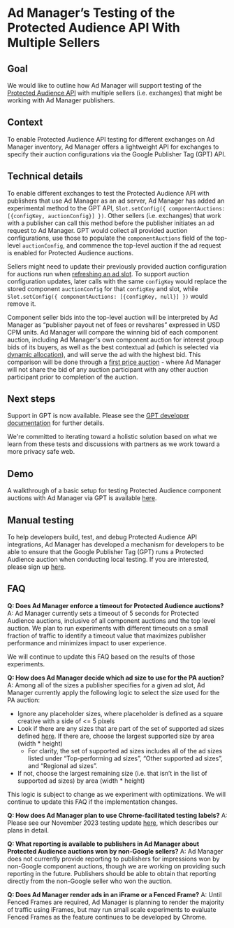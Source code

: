 # Ad Manager’s Testing of the Protected Audience API With Multiple Sellers
## Goal
We would like to outline how Ad Manager will support testing of the [Protected Audience API](https://github.com/WICG/turtledove/blob/main/FLEDGE.md) with multiple sellers (i.e. exchanges) that might be working with Ad Manager publishers.

## Context 
To enable Protected Audience API testing for different exchanges on Ad Manager inventory, Ad Manager offers a lightweight API for exchanges to specify their auction configurations via the Google Publisher Tag (GPT) API. 

## Technical details
To enable different exchanges to test the Protected Audience API with publishers that use Ad Manager as an ad server, Ad Manager has added an experimental method to the GPT API, `Slot.setConfig({ componentAuctions: [{configKey, auctionConfig}] })`. Other sellers (i.e. exchanges) that work with a publisher can call this method before the publisher initiates an ad request to Ad Manager. GPT would collect all provided auction configurations, use those to populate the `componentAuctions` field of the top-level `auctionConfig`, and commence the top-level auction if the ad request is enabled for Protected Audience auctions.

Sellers might need to update their previously provided auction configuration for auctions run when [refreshing an ad slot](https://developers.google.com/publisher-tag/samples/refresh). To support auction configuration updates, later calls with the same `configKey` would replace the stored component `auctionConfig` for that `configKey` and slot, while `Slot.setConfig({ componentAuctions: [{configKey, null}] })` would remove it.

Component seller bids into the top-level auction will be interpreted by Ad Manager as “publisher payout net of fees or revshares” expressed in USD CPM units. Ad Manager will compare the winning bid of each component auction, including Ad Manager's own component auction for interest group bids of its buyers, as well as the best contextual ad (which is selected via [dynamic allocation](https://support.google.com/admanager/answer/3721872?hl=en)), and will serve the ad with the highest bid.  This comparison will be done through a [first price auction](https://blog.google/products/admanager/update-first-price-auctions-google-ad-manager/) - where Ad Manager will not share the bid of any auction participant with any other auction participant prior to completion of the auction.

## Next steps
Support in GPT is now available. Please see the [GPT developer documentation](https://developers.google.com/publisher-tag/reference#googletag.config.componentauctionconfig) for further details. 

We're committed to iterating toward a holistic solution based on what we learn from these tests and discussions with partners as we work toward a more privacy safe web. 

## Demo
A walkthrough of a basic setup for testing Protected Audience component auctions with Ad Manager via GPT is available [here](demo.md).

## Manual testing
To help developers build, test, and debug Protected Audience API integrations, Ad Manager has developed a mechanism for developers to be able to ensure that the Google Publisher Tag (GPT) runs a Protected Audience auction when conducting local testing.  If you are interested, please sign up [here](https://services.google.com/fb/forms/uastringformultisellertestsignup/).

## FAQ
**Q: Does Ad Manager enforce a timeout for Protected Audience auctions?**
A: Ad Manager currently sets a timeout of 5 seconds for Protected Audience auctions, inclusive of all component auctions and the top level auction. We plan to run experiments with different timeouts on a small fraction of traffic to identify a timeout value that maximizes publisher performance and minimizes impact to user experience. 

We will continue to update this FAQ based on the results of those experiments.

**Q: How does Ad Manager decide which ad size to use for the PA auction?** 
A: Among all of the sizes a publisher specifies for a given ad slot, Ad Manager currently apply the following logic to select the size used for the PA auction:
- Ignore any placeholder sizes, where placeholder is defined as a square creative with a side of <= 5 pixels 
- Look if there are any sizes that are part of the set of supported ad sizes defined [here](https://support.google.com/admanager/answer/1100453?hl=en). If there are, choose the largest supported size by area (width * height)
  - For clarity, the set of supported ad sizes includes all of the ad sizes listed under  “Top-performing ad sizes”, “Other supported ad sizes”, and “Regional ad sizes”. 
- If not, choose the largest remaining size (i.e. that isn’t in the list of supported ad sizes) by area (width * height)

This logic is subject to change as we experiment with optimizations. We will continue to update this FAQ if the implementation changes. 

**Q: How does Ad Manager plan to use Chrome-facilitated testing labels?** 
A: Please see our November 2023 testing update [here](https://support.google.com/admanager/answer/13178817?hl=en&ref_topic=12264880&sjid=16287796969466812891-NA), which describes our plans in detail. 

**Q: What reporting is available to publishers in Ad Manager about Protected Audience auctions won by non-Google sellers?**
A: Ad Manager does not currently provide reporting to publishers for impressions won by non-Google component auctions, though we are working on providing such reporting in the future.  Publishers should be able to obtain that reporting directly from the non-Google seller who won the auction.

**Q: Does Ad Manager render ads in an iFrame or a Fenced Frame?**
A: Until Fenced Frames are required, Ad Manager is planning to render the majority of traffic using iFrames, but may run small scale experiments to evaluate Fenced Frames as the feature continues to be developed by Chrome. 

